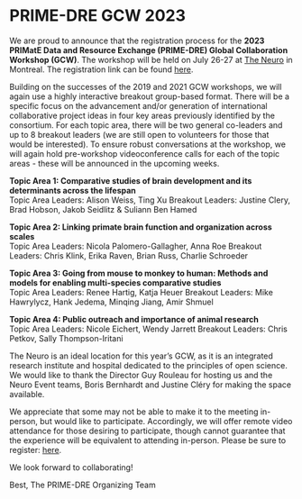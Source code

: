 # PRIME-DRE GCW 2023
We are proud to announce that the registration process for the **2023 PRIMatE Data and Resource Exchange (PRIME-DRE) Global Collaboration Workshop (GCW)**. The workshop will be held on July 26-27 at [The Neuro](https://www.mcgill.ca/neuro/) in Montreal. The registration link can be found [here](https://docs.google.com/forms/d/e/1FAIpQLSf9mQD_0sOOX8_Ah9ZvRde6zVCz5GZtkQOfDs5Y1UJRw8afgQ/viewform).
 
Building on the successes of the 2019 and 2021 GCW workshops, we will again use a highly interactive breakout group-based format. There will be a specific focus on the advancement and/or generation of international collaborative project ideas in four key areas previously identified by the consortium. For each topic area, there will be two general co-leaders and up to 8 breakout leaders (we are still open to volunteers for those that would be interested). To ensure robust conversations at the workshop, we will again hold pre-workshop videoconference calls for each of the topic areas - these will be announced in the upcoming weeks.

**Topic Area 1: Comparative studies of brain development and its determinants across the lifespan**    
Topic Area Leaders: Alison Weiss, Ting Xu
Breakout Leaders: Justine Clery, Brad Hobson, Jakob Seidlitz & Suliann Ben Hamed     

**Topic Area 2: Linking primate brain function and organization across scales**    
Topic Area Leaders: Nicola Palomero-Gallagher, Anna Roe
Breakout Leaders: Chris Klink, Erika Raven, Brian Russ, Charlie Schroeder      

**Topic Area 3: Going from mouse to monkey to human: Methods and models for enabling multi-species comparative studies**    
Topic Area Leaders: Renee Hartig, Katja Heuer
Breakout Leaders: Mike Hawrylycz, Hank Jedema, Minqing Jiang, Amir Shmuel        

**Topic Area 4: Public outreach and importance of animal research**    
Topic Area Leaders: Nicole Eichert, Wendy Jarrett 
Breakout Leaders: Chris Petkov, Sally Thompson-Iritani       

The Neuro is an ideal location for this year’s GCW, as it is an integrated research institute and hospital dedicated to the principles of open science. We would like to thank the Director Guy Rouleau for hosting us and the Neuro Event teams, Boris Bernhardt and Justine Cléry for making the space available.
 
We appreciate that some may not be able to make it to the meeting in-person, but would like to participate. Accordingly, we will offer remote video attendance for those desiring to participate, though cannot guarantee that the experience will be equivalent to attending in-person. Please be sure to register: [here](https://docs.google.com/forms/d/e/1FAIpQLSf9mQD_0sOOX8_Ah9ZvRde6zVCz5GZtkQOfDs5Y1UJRw8afgQ/viewform).
 
We look forward to collaborating!

Best,
The PRIME-DRE Organizing Team

<!---
# Pre-Workshop Videoconference Schedule
Following the model of the inaugural PRIME-DE meeting in 2019, there will be a series of pre-workshop videoconferences to help get the conversations going prior to the workshop on April 12-14. This process is intended to facilitate more mature dialogues and brainstorming sessions at the in-person meeting.

Below is the pre-workshop schedule for each of the Topic Areas, which was based on the mutual availability of Topic Area co-leaders and advisors. Please feel free to join as many videoconferences as you would like – everyone’s participation is encouraged!

### Topic 1: Analysis, Modeling and Informatics: Integrating, Optimizing, and Scaling      
April 02, 11 AM EDT      
April 07, 11 AM EDT     

### Topic 2: Multiscale, Multimodal Brain Atlas Generation     
March 23, 10 AM EDT     
April 06, 10 AM EDT     

### Topic 3: Circuit-Level Perturbations: Methods and Applications      
March 30, 10 AM EDT     
April 09, 10 AM EDT     

### Topic 4: Generation of Community-level Data Resources      
March 19, 11 AM EDT      
March 26, 11 AM EDT     
			

# Satellite Event: NHP-focused Brainhack     
Following the GCW, there will be a NHP-focused Brainhack held on April 15-16, 2021 (9:30AM-1:30PM EDT) for those interested in a highly interactive two days of sharing ideas, pitching projects and hacking away in an open inclusive environment. You will have the opportunity to sign-up for the Brainhack as part of the PRIME-DRE registration process.
-->
